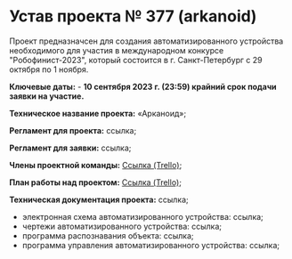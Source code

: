 # Устав проекта № 377 (arkanoid)
Проект предназначсен для создания автоматизированного устройства необходимого для участия в международном конкурсе "Робофинист-2023", который состоится
в г. Санкт-Петербург с 29 октября по 1 ноября.

**Ключевые  даты:** - **10 сентября 2023 г. (23:59) крайний срок подачи заявки на участие.**

**Техническое название проекта:** «Арканоид»;

**Регламент для проекта:** ссылка;

**Регламент для заявки:** ссылка;

**Члены проектной команды:** [Ссылка (Trello)](https://trello.com/b/bZ56oFTY/arkanoid377 );

**План работы над проектом:** [Ссылка (Trello)](https://trello.com/b/bZ56oFTY/arkanoid377 );

**Техническая документация проекта:** ссылка;
- электронная схема автоматизированного устройства: ссылка;
- чертежи автоматизированного устройства: ссылка;
- программа распознавания объекта: ссылка;
- программа управления автоматизированного устройства: ссылка; 

